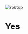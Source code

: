 ![`robtop`](https://vignette3.wikia.nocookie.net/geometry-dash/images/3/3d/RobertTopala.png/revision/latest?cb=20150321151838)

# Yes
